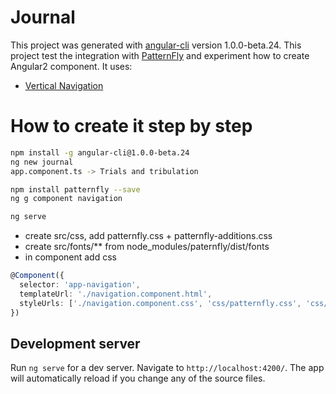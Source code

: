 # Journal

This project was generated with [angular-cli](https://github.com/angular/angular-cli) version 1.0.0-beta.24.
This project test the integration with [PatternFly]() and experiment how to create Angular2 component.
It uses:
- [Vertical Navigation](http://www.patternfly.org/pattern-library/navigation/vertical-navigation/#_code)

# How to create it step by step
```bash
npm install -g angular-cli@1.0.0-beta.24
ng new journal
app.component.ts -> Trials and tribulation

npm install patternfly --save
ng g component navigation

ng serve
```
* create src/css, add patternfly.css + patternfly-additions.css
* create src/fonts/** from node_modules/paternfly/dist/fonts
* in component add css
```TypeScript
@Component({
  selector: 'app-navigation',
  templateUrl: './navigation.component.html',
  styleUrls: ['./navigation.component.css', 'css/patternfly.css', 'css/patternfly-additions.css']
})
```


## Development server
Run `ng serve` for a dev server. Navigate to `http://localhost:4200/`. 
The app will automatically reload if you change any of the source files.
